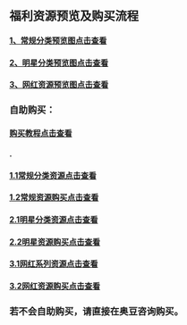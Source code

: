 ## 福利资源预览及购买流程

#### [1、常规分类预览图点击查看](http://t.cn/RrKDH2w)
#### [2、明星分类预览图点击查看](http://t.cn/Rr9L5gp)
#### [3、网红资源预览图点击查看](http://t.cn/Rr9iLYN)

### 自助购买：
#### [购买教程点击查看](http://t.cn/Rr9TkSX)
####  .
#### [1.1常规分类资源点击查看](https://pan.baidu.com/s/1csVBGDcM6KWLFZobRlGHmg)
#### [1.2常规资源购买点击查看](http://www.junfaka.com/cay/798FEE2F87A601C6)

#### [2.1明星分类资源点击查看](https://pan.baidu.com/s/1KNqQYV-bRUQASvylI7Awig)
#### [2.2明星资源购买点击查看](http://www.junfaka.com/cay/12BF376DF09DC570)

#### [3.1网红系列资源点击查看](https://pan.baidu.com/s/1u8HjfxkUPQh0NYINV0lMHA)
#### [3.2网红资源购买点击查看](http://www.junfaka.com/cay/DF55F6FC4A692FD3)

### 若不会自助购买，请直接在奥豆咨询购买。
